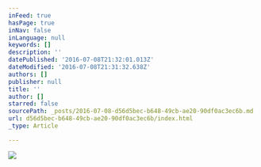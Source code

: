 ```yaml
---
inFeed: true
hasPage: true
inNav: false
inLanguage: null
keywords: []
description: ''
datePublished: '2016-07-08T21:32:01.013Z'
dateModified: '2016-07-08T21:31:32.638Z'
authors: []
publisher: null
title: ''
author: []
starred: false
sourcePath: _posts/2016-07-08-d56d5bec-b648-49cb-ae20-90df0ac3ec6b.md
url: d56d5bec-b648-49cb-ae20-90df0ac3ec6b/index.html
_type: Article

---
```

![](https://the-grid-user-content.s3-us-west-2.amazonaws.com/4ffc3914-8b64-433c-a547-27f52f2abf0e.jpg)